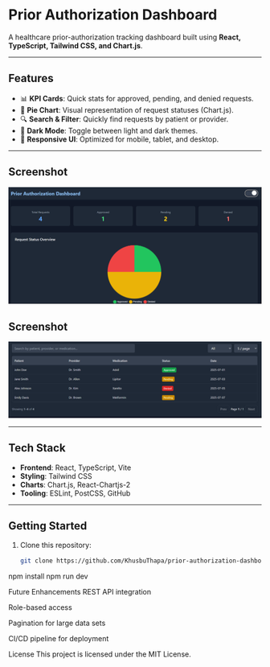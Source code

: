 # Prior Authorization Dashboard

A healthcare prior-authorization tracking dashboard built using **React, TypeScript, Tailwind CSS, and Chart.js**.

---

## Features
- 📊 **KPI Cards**: Quick stats for approved, pending, and denied requests.
- 🥧 **Pie Chart**: Visual representation of request statuses (Chart.js).
- 🔍 **Search & Filter**: Quickly find requests by patient or provider.
- 🌙 **Dark Mode**: Toggle between light and dark themes.
- 📱 **Responsive UI**: Optimized for mobile, tablet, and desktop.

---

## Screenshot
![Dashboard Screenshot](https://github.com/KhusbuThapa/prior-authorization-dashboard/blob/main/Screenshot%201.png?raw=true)

## Screenshot
![Dashboard Screenshot](https://github.com/KhusbuThapa/prior-authorization-dashboard/blob/main/Screenshot%202.png?raw=true)


---

## Tech Stack
- **Frontend**: React, TypeScript, Vite
- **Styling**: Tailwind CSS
- **Charts**: Chart.js, React-Chartjs-2
- **Tooling**: ESLint, PostCSS, GitHub

---

## Getting Started
1. Clone this repository:
   ```bash
   git clone https://github.com/KhusbuThapa/prior-authorization-dashboard.git
   
npm install
npm run dev

Future Enhancements
REST API integration

Role-based access

Pagination for large data sets

CI/CD pipeline for deployment 

License
This project is licensed under the MIT License.



